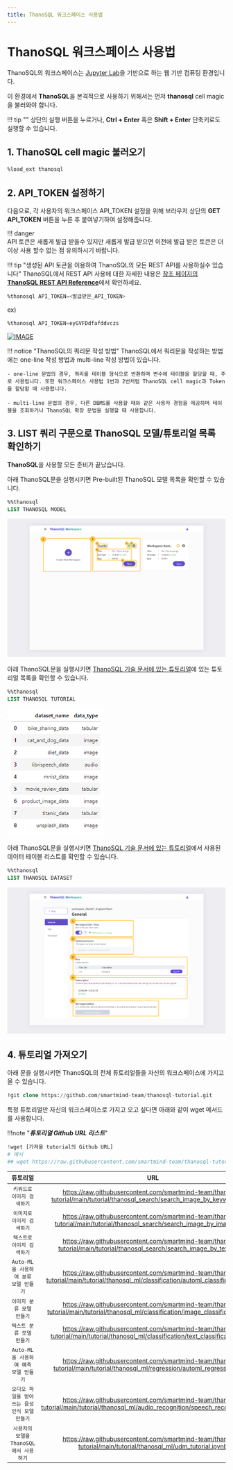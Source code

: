 ```yaml
---
title: ThanoSQL 워크스페이스 사용법
---
```


# __ThanoSQL 워크스페이스 사용법__ 

ThanoSQL의 워크스페이스는 [Jupyter Lab](https://github.com/jupyterlab/jupyterlab)을 기반으로 하는 웹 기반 컴퓨팅 환경입니다.

이 환경에서 **ThanoSQL**을 본격적으로 사용하기 위해서는 먼저 **thanosql** cell magic을 불러와야 합니다.

!!! tip ""
    상단의 실행 버튼을 누르거나, **Ctrl + Enter** 혹은 **Shift + Enter** 단축키로도 실행할 수 있습니다.

## __1. ThanoSQL cell magic 불러오기__

```sql
%load_ext thanosql
```
## __2. API_TOKEN 설정하기__

다음으로, 각 사용자의 워크스페이스 API_TOKEN 설정을 위해 브라우저 상단의 **GET API_TOKEN** 버튼을 누른 후 붙여넣기하여 설정해줍니다. 

!!! danger  
    API 토큰은 새롭게 발급 받을수 있지만 새롭게 발급 받으면 이전에 발급 받은 토큰은 더 이상 사용 할수 없는 점 유의하시기 바랍니다. 

!!! tip "생성된 API 토큰을 이용하여 ThanoSQL의 모든 REST API를 사용하실수 있습니다"
    ThanoSQL에서 REST API 사용에 대한 자세한 내용은 [참조 페이지의 __ThanoSQL REST API Reference__](/how-to_guides/reference/#thanosql-rest-api-reference)에서 확인하세요.

```sql
%thanosql API_TOKEN=<발급받은_API_TOKEN>
```

ex)

```sql
%thanosql API_TOKEN=eyGVFDdfafddvczs
```
[![IMAGE](/img/thanosql_api/restapi_token_img2.jpg)](/img/thanosql_api/restapi_token_img2.jpg) 

!!! notice "ThanoSQL의 쿼리문 작성 방법"
    ThanoSQL에서 쿼리문을 작성하는 방법에는 one-line 작성 방법과 multi-line 작성 방법이 있습니다.  

    - one-line 문법의 경우, 쿼리를 테이블 형식으로 반환하며 변수에 테이블을 할당할 때, 주로 사용됩니다. 또한 워크스페이스 사용법 1번과 2번처럼 ThanoSQL cell magic과 Token을 할당할 때 사용합니다.  

    - multi-line 문법의 경우, 다른 DBMS를 사용할 때와 같은 사용자 경험을 제공하며 테이블을 조회하거나 ThanoSQL 확장 문법을 실행할 때 사용합니다.



## __3. LIST 쿼리 구문으로 ThanoSQL 모델/튜토리얼 목록 확인하기__

**ThanoSQL**을 사용할 모든 준비가 끝났습니다.

아래 ThanoSQL문을 실행시키면 Pre-built된 ThanoSQL 모델 목록을 확인할 수 있습니다.

```sql
%%thanosql
LIST THANOSQL MODEL
```

[![IMAGE](/img/getting_started/img6.png)](/img/getting_started/img6.png)

아래 ThanoSQL문을 실행시키면 [ThanoSQL 기술 문서에 있는 튜토리얼](/tutorials/algorithm_list/)에 있는 튜토리얼 목록을 확인할 수 있습니다.

```sql
%%thanosql
LIST THANOSQL TUTORIAL
```

[![IMAGE](/img/getting_started/img9.png)](/img/getting_started/img9.png)


아래 ThanoSQL문을 실행시키면 [ThanoSQL 기술 문서에 있는 튜토리얼](/tutorials/algorithm_list/)에서 사용된 데이터 테이블 리스트를 확인할 수 있습니다.

```sql
%%thanosql
LIST THANOSQL DATASET
```

[![IMAGE](/img/getting_started/img10.png)](/img/getting_started/img10.png)


## __4. 튜토리얼 가져오기__

아래 문을 실행시키면 ThanoSQL의 전체 튜토리얼들을 자신의 워크스페이스에 가지고 올 수 있습니다. 

```sql
!git clone https://github.com/smartmind-team/thanosql-tutorial.git
```

특정 튜토리얼만 자신의 워크스페이스로 가지고 오고 싶다면 아래와 같이 wget 메서드를 사용합니다.

!!!note "___튜토리얼 Github URL 리스트___"

```python
!wget [가져올 tutorial의 Github URL]
# 예시 
## wget https://raw.githubusercontent.com/smartmind-team/thanosql-tutorial/main/tutorial/thanosql_search/search_image_by_keyword.ipynb
```

| 튜토리얼      | URL                          |
| :---------: | :----------------------------------: |
| `키워드로 이미지 검색하기`       | https://raw.githubusercontent.com/smartmind-team/thanosql-tutorial/main/tutorial/thanosql_search/search_image_by_keyword.ipynb |
| `이미지로 이미지 검색하기`       | https://raw.githubusercontent.com/smartmind-team/thanosql-tutorial/main/tutorial/thanosql_search/search_image_by_image.ipynb  |
| `텍스트로 이미지 검색하기`    | https://raw.githubusercontent.com/smartmind-team/thanosql-tutorial/main/tutorial/thanosql_search/search_image_by_text.ipynb |
| `Auto-ML을 사용하여 분류 모델 만들기`    | https://raw.githubusercontent.com/smartmind-team/thanosql-tutorial/main/tutorial/thanosql_ml/classification/automl_classification.ipynb |
| `이미지 분류 모델 만들기`    | https://raw.githubusercontent.com/smartmind-team/thanosql-tutorial/main/tutorial/thanosql_ml/classification/image_classification.ipynb |
| `텍스트 분류 모델 만들기`    | https://raw.githubusercontent.com/smartmind-team/thanosql-tutorial/main/tutorial/thanosql_ml/classification/text_classification.ipynb |
| `Auto-ML을 사용하여 예측 모델 만들기`    | https://raw.githubusercontent.com/smartmind-team/thanosql-tutorial/main/tutorial/thanosql_ml/regression/automl_regression.ipynb |
| `오디오 파일을 받아쓰는 음성 인식 모델 만들기`    | https://raw.githubusercontent.com/smartmind-team/thanosql-tutorial/main/tutorial/thanosql_ml/audio_recognition/speech_recognition.ipynb |
|`사용자의 모델을 ThanoSQL에서 사용하기`| https://raw.githubusercontent.com/smartmind-team/thanosql-tutorial/main/tutorial/thanosql_ml/udm_tutorial.ipynb |

